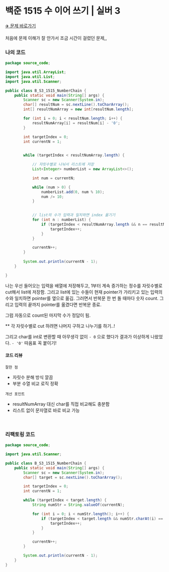 # 백준 1515 수 이어 쓰기 | 실버 3
[✈️ 문제 바로가기](https://www.acmicpc.net/problem/1515)

처음에 문제 이해가 잘 안가서 조금 시간이 걸렸던 문제,,

### 나의 코드

```java
package source_code;

import java.util.ArrayList;
import java.util.List;
import java.util.Scanner;

public class B_S3_1515_NumberChain {
	public static void main(String[] args) {
		Scanner sc = new Scanner(System.in);
		char[] resultNum = sc.nextLine().toCharArray();
		int[] resultNumArray = new int[resultNum.length];

		for (int i = 0; i < resultNum.length; i++) {
			resultNumArray[i] = resultNum[i] - '0';
		}

		int targetIndex = 0;
		int currentN = 1;
		

		while (targetIndex < resultNumArray.length) {

			// 자릿수별로 나눠서 리스트에 저장
			List<Integer> numberList = new ArrayList<>();

			int num = currentN;

			while (num > 0) {
				numberList.add(0, num % 10);
				num /= 10;
			}
			

			// list의 수가 입력과 일치하면 index 옮기기
			for (int n : numberList) {
				if (targetIndex < resultNumArray.length && n == resultNumArray[targetIndex]) {
					targetIndex++;
				}
			}

			currentN++;
		}
		
		System.out.println(currentN - 1);
	}

}

```

나는 우선 들어오는 입력을 배열에 저장해두고,
1부터 계속 증가하는 정수를 자릿수별로 cut해서 list에 저장함.
그리고 list에 있는 수들이 현재 pointer가 가리키고 있는 입력의 수와 일치하면 pointer를 옆으로 옮김.
그러면서 반복문 한 번 돌 때마다 숫자 count.
그리고 입력의 끝까지 pointer를 옮겼다면 반복문 종료.

그럼 자동으로 count된 마지막 수가 정답이 됨.

** 각 자릿수별로 cut 하려면 나머지 구하고 나누기를 하기..!

그리고 char를 int로 변환할 때 아무생각 없이 `- 0` 으로 했다가 결과가 이상하게 나왔었다. `- '0'` 따옴표 꼭 붙이기!

#### 코드 리뷰
`잘한 점`
- 자릿수 분해 방식 깔끔
- 부분 수열 비교 로직 정확

`개선 포인트`
- resultNumArray 대신 char를 직접 비교해도 충분함
- 리스트 없이 문자열로 바로 비교 가능

</br>

### 리팩토링 코드
```java
package source_code;

import java.util.Scanner;

public class B_S3_1515_NumberChain {
    public static void main(String[] args) {
        Scanner sc = new Scanner(System.in);
        char[] target = sc.nextLine().toCharArray();

        int targetIndex = 0;
        int currentN = 1;

        while (targetIndex < target.length) {
            String numStr = String.valueOf(currentN);

            for (int i = 0; i < numStr.length(); i++) {
                if (targetIndex < target.length && numStr.charAt(i) == target[targetIndex]) {
                    targetIndex++;
                }
            }

            currentN++;
        }

        System.out.println(currentN - 1);
    }
}

```

